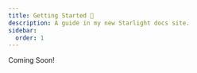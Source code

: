 ```yaml
---
title: Getting Started 🚀
description: A guide in my new Starlight docs site.
sidebar:
  order: 1
---
```


Coming Soon!
